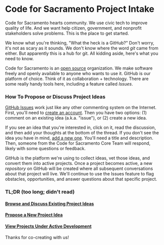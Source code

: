 # Code for Sacramento Project Intake
Code for Sacramento hearts community. We use civic tech to improve quality of life. And we want help citizen, government, and nonprofit stakeholders solve problems. This is the place to get started.

We know what you're thinking, "What the heck is a GitHub?" Don't worry, it's not as scary as it sounds. We don't know where the word *git* came from either. But apparently this is a hub for git. All kidding aside, here's what you need to know.

Code for Sacramento is an [open source](https://en.wikipedia.org/wiki/Open_source) organization. We make software freely and openly available to anyone who wants to use it. GitHub is our platform of choice. Think of it as collaboration + technology. There are some really handy tools here, including a feature called *Issues*.

### How To Propose or Discuss Project Ideas
[GitHub Issues](https://guides.github.com/features/issues/) work just like any other commenting system on the Internet. First, you'll need to [create an account](https://github.com/join). Then you have two options: (1) comment on an existing idea (a.k.a. "issue"), or (2) create a new idea.

If you see an idea that you're interested in, click on it, read the discussion, and then add your thoughts at the bottom of the thread. If you don't see the idea you have in mind, [add a new one](https://github.com/code4sac/projects/issues/new). You'll need a title and description. Then, someone from the Code for Sacramento Core Team will respond, likely with some questions or feedback. 

GitHub is the platform we're using to collect ideas, vet those ideas, and convert them into active projects. Once a project becomes active, a new *repository* on GitHub will be created where all subsequent conversations about that project will live. We'll continue to use the Issues feature to flag obstacles, opportunities, and answer questions about that specific project.

### TL;DR (too long; didn't read)
#### [Browse and Discuss Existing Project Ideas](https://github.com/code4sac/projects/issues)

#### [Propose a New Project Idea](https://github.com/code4sac/projects/issues/new)

#### [View Projects Under Active Development](http://codeforsacramento.org/projects/)

Thanks for co-creating with us!
